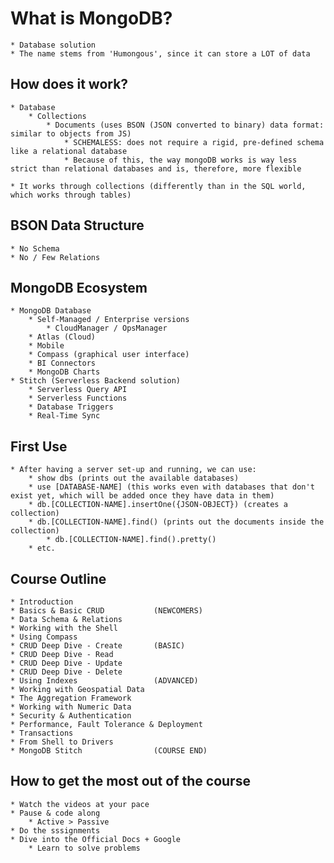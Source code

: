 # What is MongoDB?
    * Database solution
    * The name stems from 'Humongous', since it can store a LOT of data

## How does it work?
    * Database
        * Collections
            * Documents (uses BSON (JSON converted to binary) data format: similar to objects from JS)
                * SCHEMALESS: does not require a rigid, pre-defined schema like a relational database
                * Because of this, the way mongoDB works is way less strict than relational databases and is, therefore, more flexible   
                
    * It works through collections (differently than in the SQL world, which works through tables)

## BSON Data Structure
    * No Schema
    * No / Few Relations
    
## MongoDB Ecosystem
    * MongoDB Database
        * Self-Managed / Enterprise versions
            * CloudManager / OpsManager
        * Atlas (Cloud)
        * Mobile
        * Compass (graphical user interface)
        * BI Connectors
        * MongoDB Charts
    * Stitch (Serverless Backend solution)
        * Serverless Query API
        * Serverless Functions
        * Database Triggers
        * Real-Time Sync

## First Use
    * After having a server set-up and running, we can use:
        * show dbs (prints out the available databases)
        * use [DATABASE-NAME] (this works even with databases that don't exist yet, which will be added once they have data in them)
        * db.[COLLECTION-NAME].insertOne({JSON-OBJECT}) (creates a collection)
        * db.[COLLECTION-NAME].find() (prints out the documents inside the collection)
            * db.[COLLECTION-NAME].find().pretty()
        * etc.

## Course Outline
    * Introduction
    * Basics & Basic CRUD           (NEWCOMERS)
    * Data Schema & Relations
    * Working with the Shell
    * Using Compass
    * CRUD Deep Dive - Create       (BASIC)
    * CRUD Deep Dive - Read
    * CRUD Deep Dive - Update
    * CRUD Deep Dive - Delete
    * Using Indexes                 (ADVANCED)
    * Working with Geospatial Data
    * The Aggregation Framework
    * Working with Numeric Data
    * Security & Authentication
    * Performance, Fault Tolerance & Deployment
    * Transactions
    * From Shell to Drivers
    * MongoDB Stitch                (COURSE END)

## How to get the most out of the course
    * Watch the videos at your pace
    * Pause & code along
        * Active > Passive
    * Do the sssignments
    * Dive into the Official Docs + Google
        * Learn to solve problems